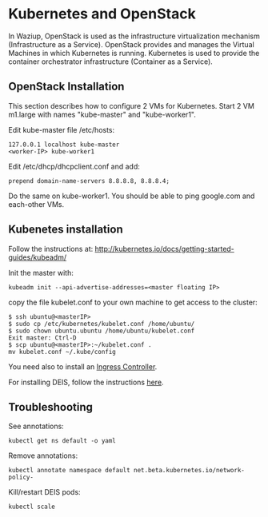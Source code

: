 
Kubernetes and OpenStack
========================

In Waziup, OpenStack is used as the infrastructure virtualization mechanism (Infrastructure as a Service).
OpenStack provides and manages the Virtual Machines in which Kubernetes is running.
Kubernetes is used to provide the container orchestrator infrastructure (Container as a Service).


OpenStack Installation
----------------------

This section describes how to configure 2 VMs for Kubernetes.
Start 2 VM m1.large with names "kube-master" and "kube-worker1".

Edit kube-master file /etc/hosts:
```
127.0.0.1 localhost kube-master
<worker-IP> kube-worker1
```
Edit /etc/dhcp/dhcpclient.conf and add:
```
prepend domain-name-servers 8.8.8.8, 8.8.8.4;
```
Do the same on kube-worker1. You should be able to ping google.com and each-other VMs.


Kubenetes installation
----------------------

Follow the instructions at: http://kubernetes.io/docs/getting-started-guides/kubeadm/

Init the master with:
```
kubeadm init --api-advertise-addresses=<master floating IP>
```

copy the file kubelet.conf to your own machine to get access to the cluster:
```
$ ssh ubuntu@<masterIP>
$ sudo cp /etc/kubernetes/kubelet.conf /home/ubuntu/
$ sudo chown ubuntu.ubuntu /home/ubuntu/kubelet.conf
Exit master: Ctrl-D
$ scp ubuntu@<masterIP>:~/kubelet.conf .
mv kubelet.conf ~/.kube/config
```

You need also to install an [Ingress Controller](ingress-controller/README.md).

For installing DEIS, follow the instructions [here](../deis/README.md).

Troubleshooting
---------------

See annotations:
```
kubectl get ns default -o yaml
```
Remove annotations:
```
kubectl annotate namespace default net.beta.kubernetes.io/network-policy-
```

Kill/restart DEIS pods:
```
kubectl scale
```


